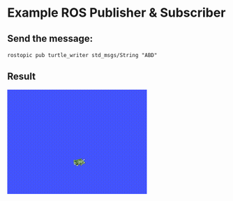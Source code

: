 # Example ROS Publisher & Subscriber

## Send the message:
```
rostopic pub turtle_writer std_msgs/String "ABD"
```

## Result

![Turtlesim](image.gif)

